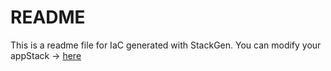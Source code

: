 # README
This is a readme file for IaC generated with StackGen.
You can modify your appStack -> [here](http://main.dev.stackgen.com/appstacks/eb7f92ce-a7fa-4d3d-8b4a-18e31a9265c8)
